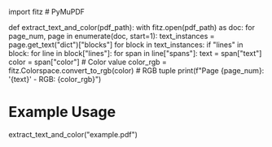 import fitz  # PyMuPDF

def extract_text_and_color(pdf_path):
    with fitz.open(pdf_path) as doc:
        for page_num, page in enumerate(doc, start=1):
            text_instances = page.get_text("dict")["blocks"]
            for block in text_instances:
                if "lines" in block:
                    for line in block["lines"]:
                        for span in line["spans"]:
                            text = span["text"]
                            color = span["color"]  # Color value
                            color_rgb = fitz.Colorspace.convert_to_rgb(color)  # RGB tuple
                            print(f"Page {page_num}: '{text}' - RGB: {color_rgb}")

# Example Usage
extract_text_and_color("example.pdf")
